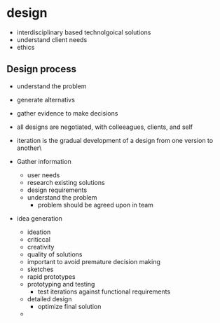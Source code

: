 # design
* interdisciplinary based technolgoical solutions
* understand client needs
* ethics

## Design process
* understand the problem
* generate alternativs
* gather evidence to make decisions

* all designs are negotiated, with colleeagues, clients, and self

* iteration is the gradual development of a design from one version to another\
* Gather information
  * user needs
  * research existing solutions
  * design requirements
  * understand the problem
    * problem should be agreed upon in team
* idea generation
  * ideation
  * criticcal
  * creativity
  * quality of solutions
  * important to avoid premature decision making
  * sketches
  * rapid prototypes
  * prototyping and testing
    * test iterations against functional requirements
  * detailed design
    * optimize final solution
  * 